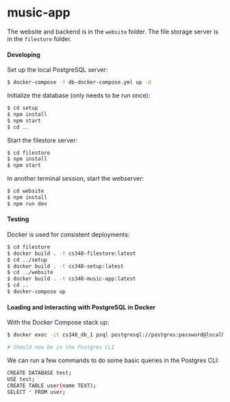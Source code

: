 # music-app

The website and backend is in the `website` folder. The file storage server is in the `filestore` folder.

#### Developing

Set up the local PostgreSQL server:

```bash
$ docker-compose -f db-docker-compose.yml up -d
```

Initialize the database (only needs to be run once):

```bash
$ cd setup
$ npm install
$ npm start
$ cd ..
```

Start the filestore server:
```bash
$ cd filestore
$ npm install
$ npm start
```

In another terminal session, start the webserver:

```bash
$ cd website
$ npm install
$ npm run dev
```

#### Testing

Docker is used for consistent deployments:

```bash
$ cd filestore
$ docker build . -t cs348-filestore:latest
$ cd ../setup
$ docker build . -t cs348-setup:latest
$ cd ../website
$ docker build . -t cs348-music-app:latest
$ cd ..
$ docker-compose up
```

#### Loading and interacting with PostgreSQL in Docker

With the Docker Compose stack up:

```bash
$ docker exec -it cs348_db_1 psql postgresql://postgres:password@localhost/musicapp

# Should now be in the Postgres CLI
```

We can run a few commands to do some basic queries in the Postgres CLI:

```bash
CREATE DATABASE test;
USE test;
CREATE TABLE user(name TEXT);
SELECT * FROM user;
```
